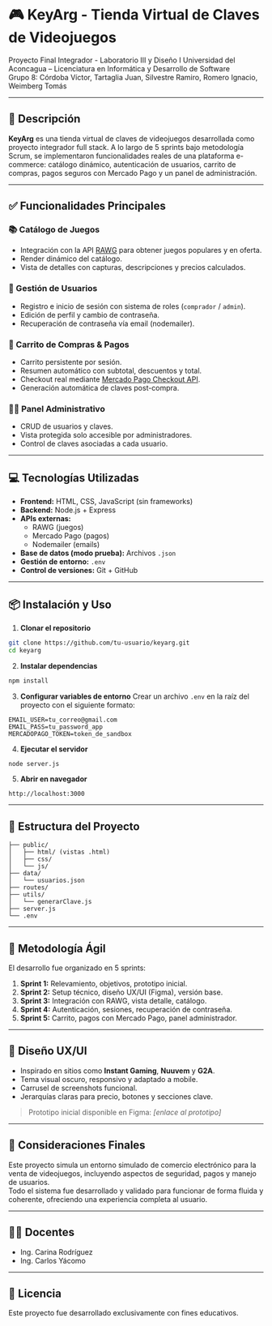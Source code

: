 
# 🎮 KeyArg - Tienda Virtual de Claves de Videojuegos

Proyecto Final Integrador - Laboratorio III y Diseño I 
Universidad del Aconcagua – Licenciatura en Informática y Desarrollo de Software  
Grupo 8: Córdoba Víctor, Tartaglia Juan, Silvestre Ramiro, Romero Ignacio, Weimberg Tomás  

---

## 🚀 Descripción

**KeyArg** es una tienda virtual de claves de videojuegos desarrollada como proyecto integrador full stack. A lo largo de 5 sprints bajo metodología Scrum, se implementaron funcionalidades reales de una plataforma e-commerce: catálogo dinámico, autenticación de usuarios, carrito de compras, pagos seguros con Mercado Pago y un panel de administración.

---

## ✅ Funcionalidades Principales

### 📚 Catálogo de Juegos
- Integración con la API [RAWG](https://rawg.io/apidocs) para obtener juegos populares y en oferta.
- Render dinámico del catálogo.
- Vista de detalles con capturas, descripciones y precios calculados.

### 🔐 Gestión de Usuarios
- Registro e inicio de sesión con sistema de roles (`comprador` / `admin`).
- Edición de perfil y cambio de contraseña.
- Recuperación de contraseña vía email (nodemailer).

### 🛒 Carrito de Compras & Pagos
- Carrito persistente por sesión.
- Resumen automático con subtotal, descuentos y total.
- Checkout real mediante [Mercado Pago Checkout API](https://www.mercadopago.com.ar/developers/es/docs/checkout-pro/introduction).
- Generación automática de claves post-compra.

### 🧑‍💼 Panel Administrativo
- CRUD de usuarios y claves.
- Vista protegida solo accesible por administradores.
- Control de claves asociadas a cada usuario.

---

## 💻 Tecnologías Utilizadas

- **Frontend:** HTML, CSS, JavaScript (sin frameworks)
- **Backend:** Node.js + Express
- **APIs externas:**  
  - RAWG (juegos)
  - Mercado Pago (pagos)
  - Nodemailer (emails)
- **Base de datos (modo prueba):** Archivos `.json`
- **Gestión de entorno:** `.env`
- **Control de versiones:** Git + GitHub

---

## 📦 Instalación y Uso

1. **Clonar el repositorio**
```bash
git clone https://github.com/tu-usuario/keyarg.git
cd keyarg
```

2. **Instalar dependencias**
```bash
npm install
```

3. **Configurar variables de entorno**
Crear un archivo `.env` en la raíz del proyecto con el siguiente formato:

```env
EMAIL_USER=tu_correo@gmail.com
EMAIL_PASS=tu_password_app
MERCADOPAGO_TOKEN=token_de_sandbox
```

4. **Ejecutar el servidor**
```bash
node server.js
```

5. **Abrir en navegador**
```url
http://localhost:3000
```

---

## 🧪 Estructura del Proyecto

```plaintext
├── public/
│   ├── html/ (vistas .html)
│   ├── css/
│   └── js/
├── data/
│   └── usuarios.json
├── routes/
├── utils/
│   └── generarClave.js
├── server.js
└── .env
```

---

## 📅 Metodología Ágil

El desarrollo fue organizado en 5 sprints:

1. **Sprint 1:** Relevamiento, objetivos, prototipo inicial.
2. **Sprint 2:** Setup técnico, diseño UX/UI (Figma), versión base.
3. **Sprint 3:** Integración con RAWG, vista detalle, catálogo.
4. **Sprint 4:** Autenticación, sesiones, recuperación de contraseña.
5. **Sprint 5:** Carrito, pagos con Mercado Pago, panel administrador.

---

## 🎨 Diseño UX/UI

- Inspirado en sitios como **Instant Gaming**, **Nuuvem** y **G2A**.
- Tema visual oscuro, responsivo y adaptado a mobile.
- Carrusel de screenshots funcional.
- Jerarquías claras para precio, botones y secciones clave.

> Prototipo inicial disponible en Figma: *[enlace al prototipo]*

---

## 📌 Consideraciones Finales

Este proyecto simula un entorno simulado de comercio electrónico para la venta de videojuegos, incluyendo aspectos de seguridad, pagos y manejo de usuarios.  
Todo el sistema fue desarrollado y validado para funcionar de forma fluida y coherente, ofreciendo una experiencia completa al usuario.

---

## 🧑‍🏫 Docentes

- Ing. Carina Rodríguez  
- Ing. Carlos Yácomo

---

## 📜 Licencia

Este proyecto fue desarrollado exclusivamente con fines educativos.
